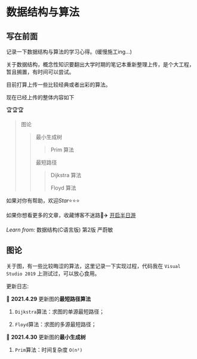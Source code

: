 # 数据结构与算法
## 写在前面

记录一下数据结构与算法的学习心得。(缓慢施工ing...)



关于数据结构，概念性知识要翻出大学时期的笔记本重新整理上传，是个大工程，暂且搁置，有时间可以尝试。



目前打算上传一些比较经典或者出彩的算法。

现在已经上传的整体内容如下

:trophy::trophy::trophy:

> 图论
>
> > 最小生成树
> >
> > > Prim 算法
> >
> > 最短路径
> >
> > > Dijkstra 算法
> > >
> > > Floyd 算法

如果对你有帮助，欢迎*Star*:star::star::star:

如果你想看更多的文章，收藏博客不迷路:rocket::airplane: [开启半日游](https://au-c.github.io/Blog/)



*Learn from:*  数据结构(C语言版) 第2版 严蔚敏

## 图论

关于图，有一些比较晦涩的算法，这里记录一下实现过程，代码我在 `Visual Studio 2019` 上测试过，可以放心食用。



更新日志:

:watermelon: **2021.4.29** 更新图的**最短路径算法**

1. `Dijkstra`算法：求图的单源最短路径；

2. `Floyd`算法：求图的多源最短路径；

:kiwi_fruit: **2021.4.30** 更新图的**最小生成树**

1. `Prim`算法：时间复杂度 `O(n²)`

